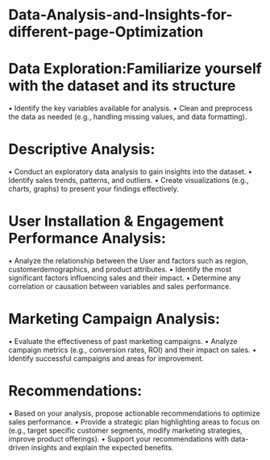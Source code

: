 # Data-Analysis-and-Insights-for-different-page-Optimization

# Data Exploration:Familiarize yourself with the dataset and its structure
•	Identify the key variables available for analysis.
•	Clean and preprocess the data as needed (e.g., handling missing values, and data formatting).

# Descriptive Analysis:
•	Conduct an exploratory data analysis to gain insights into the dataset.
•	Identify sales trends, patterns, and outliers.
•	Create visualizations (e.g., charts, graphs) to present your findings effectively.

# User Installation & Engagement Performance Analysis:
•	Analyze the relationship between the User and factors such as region, customerdemographics, and product attributes.
•	Identify the most significant factors influencing sales and their impact.
•	Determine any correlation or causation between variables and sales performance.

# Marketing Campaign Analysis:
•	Evaluate the effectiveness of past marketing campaigns.
•	Analyze campaign metrics (e.g., conversion rates, ROI) and their impact on sales.
•	Identify successful campaigns and areas for improvement.

# Recommendations:
•	Based on your analysis, propose actionable recommendations to optimize sales performance.
•	Provide a strategic plan highlighting areas to focus on (e.g., target specific customer segments, modify marketing strategies, improve product offerings).
•	Support your recommendations with data-driven insights and explain the expected benefits.
